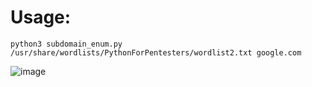 # Usage:

`python3 subdomain_enum.py /usr/share/wordlists/PythonForPentesters/wordlist2.txt google.com`

![image](https://github.com/h4md153v63n/Python_Scripts/assets/5091265/08e245c2-b73a-4be4-9cef-95ad9af03be1)

